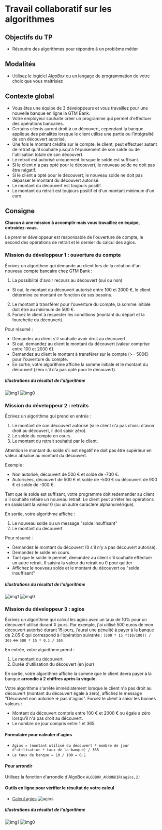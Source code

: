 # Travail collaboratif sur les algorithmes

## Objectifs du TP

- Résoudre des algorithmes pour répondre à un problème métier

## Modalités

- Utilisez le logiciel *AlgoBox* ou un langage de programmation de votre choix que vous maitrisiez

## Contexte global

- Vous êtes une équipe de 3 développeurs et vous travaillez pour une nouvelle banque en ligne la GTM Bank.
- Votre employeur souhaite créer un programme qui permet d'effectuer des opérations bancaires.
- Certains clients auront droit à un découvert, cependant la banque applique des pénalités lorsque le client utilise une partie ou l'intégralité de son découvert autorisé.
- Une fois le montant crédité sur le compte, le client, peut effectuer autant de retrait qu'il souhaite jusqu'à l'épuisement de son solde ou de l'utilisation totale de son découvert.
- Le retrait est autorisé uniquement lorsque le solde est suffisant.
 - Si le client n'a pas opté pour le découvert, le nouveau solde ne doit pas être négatif.
 - Si le client a opté pour le découvert, le nouveau solde ne doit pas dépasser le montant du découvert autorisé.
- Le montant du découvert est toujours positif.
- Le montant du retrait est toujours positif et d'un montant minimum d'un euro.

## Consigne

**Chacun à une mission à accomplir mais vous travaillez en équipe, entraidez-vous.**

Le premier développeur est responsable de l'ouverture de compte, le second des opérations de retrait et le dernier du calcul des agios.

### Mission du développeur 1 : ouverture du compte

Écrivez un algorithme qui demande au client lors de la création d'un nouveau compte bancaire chez GTM Bank :
1. La possibilité d'avoir recours au découvert (oui ou non) 
 - Si oui, le montant du découvert autorisé entre 100 et 2000 €, le client détermine ce montant en fonction de ses besoins.
2. Le montant à transférer pour l'ouverture du compte, la somme initiale doit être au minimum de 500 €.
3. Forcez le client à respecter les conditions (montant du départ et la fourchette du découvert).

Pour résumé :
- Demandez au client s'il souhaite avoir droit au découvert.
 - Si oui, demandez au client le montant du découvert (valeur comprise entre 100 et 2000 €).
- Demandez au client le montant à transférer sur le compte (>= 500€) pour l'ouverture du compte.
- En sortie, votre algorithme affiche la somme initiale et le montant du découvert (zéro s'il n'a pas opté pour le découvert).

##### Illustrations du résultat de l'algorithme

![img1](img/dev1.png)
![img0](img/dev10.png)

### Mission du développeur 2 : retraits

Écrivez un algorithme qui prend en entrée :

1. Le montant de son découvert autorisé (si le client n'a pas choisi d'avoir droit au découvert, il doit saisir zéro).
2. Le solde du compte en cours.
3. Le montant du retrait souhaité par le client.

Attention le montant du solde s'il est négatif ne doit pas être supérieur en valeur absolue au montant du découvert.

Exemple : 

- Non autorisé, découvert de 500 € et solde de -700 €.
- Autorisées, découvert de 500 € et solde de -500 € ou découvert de 900 € et solde de -300 €.

Tant que le solde est suffisant, votre programme doit redemander au client s'il souhaite refaire un nouveau retrait.
Le client peut arrêter les opérations en saisissant la valeur 0 (ou un autre caractère alphanumérique).

En sortie, votre algorithme affiche :

1. Le nouveau solde ou un message "solde insuffisant"
2. Le montant du découvert

Pour résumé : 

- Demandez le montant du découvert (0 s'il n'y a pas découvert autorisé).
- Demandez le solde en cours.
- Tant que le solde le permet, demandez au client s'il souhaite effectuer un autre retrait. Il saisira la valeur du retrait ou 0 pour quitter
- Affichez le nouveau solde et le montant du découvert ou "solde insuffisant"

##### Illustrations du résultat de l'algorithme

![img1](img/dev2.png)
![img0](img/dev20.png)

### Mission du développeur 3 : agios

Écrivez un algorithme qui calcul les agios avec un taux de 10% pour un découvert utilisé durant X jours.
Par exemple, j'ai utilisé 500 euros de mon découvert autorisé durant 15 jours, j'aurai une pénalité à payer à la banque de 2.05 € qui correspond à l'opération suivante : `(500 * 15 *(10/100)) / 365` <=> `500 * 15 * 0.1 / 365`

En entrée, votre algorithme prend :

1. Le montant du découvert.
2. Durée d'utilisation du découvert (en jour)

En sortie, votre algorithme affiche la somme que le client devra payer à la banque **arrondie à 2 chiffres après la virgule.**

Votre algorithme s'arrête immédiatement lorsque le client n'a pas droit au découvert (montant du découvert égale à zéro), affichez le message "Découvert non autorisé => pas d'agios".
Forcez le client à saisir les bonnes valeurs :
- Montant du découvert compris entre 100 € et 2000 € ou égale à zéro lorsqu'il n'a pas droit au découvert.
- Le nombre de jour compris entre 1 et 365.

#### Formulaire pour calculer d'agios

- `Agios = (montant utilisé du découvert * nombre de jour d'utilisation * taux de la banque) / 365`
- `Le taux de banque = 10 / 100 = 0.1`

#### Pour arrondir

Utilisez la fonction d'arrondie d'AlgoBox `ALGOBOX_ARRONDIR(agios,2)`

#### Outils en ligne pour vérifier le résultat de votre calcul

- [Calcul agios](https://www.coover.fr/outils/calcul-agios)
![agios](img/agios.png)

##### Illustrations du résultat de l'algorithme

![img1](img/dev3.png)
![img0](img/dev30.png)
